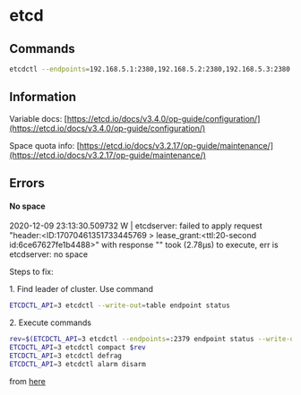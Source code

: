 # etcd

## Commands

```bash
etcdctl --endpoints=192.168.5.1:2380,192.168.5.2:2380,192.168.5.3:2380 --write-out=table endpoint status
```

## Information

Variable docs: [https://etcd.io/docs/v3.4.0/op-guide/configuration/](https://etcd.io/docs/v3.4.0/op-guide/configuration/)

Space quota info: [https://etcd.io/docs/v3.2.17/op-guide/maintenance/](https://etcd.io/docs/v3.2.17/op-guide/maintenance/)

## Errors

#### No space

<p class="callout warning">2020-12-09 23:13:30.509732 W | etcdserver: failed to apply request "header:&lt;ID:17070461351733445769 &gt; lease_grant:&lt;ttl:20-second id:6ce67627fe1b4488&gt;" with response "" took (2.78µs) to execute, err is etcdserver: no space</p>

<p class="callout success">Steps to fix:</p>

1\. Find leader of cluster. Use command

```bash
ETCDCTL_API=3 etcdctl --write-out=table endpoint status
```

2\. Execute commands

```bash
rev=$(ETCDCTL_API=3 etcdctl --endpoints=:2379 endpoint status --write-out="json" | egrep -o '"revision":[0-9]*' | egrep -o '[0-9]*')
ETCDCTL_API=3 etcdctl compact $rev
ETCDCTL_API=3 etcdctl defrag
ETCDCTL_API=3 etcdctl alarm disarm
```

from [here](https://etcd.io/docs/v3.2.17/op-guide/maintenance/)